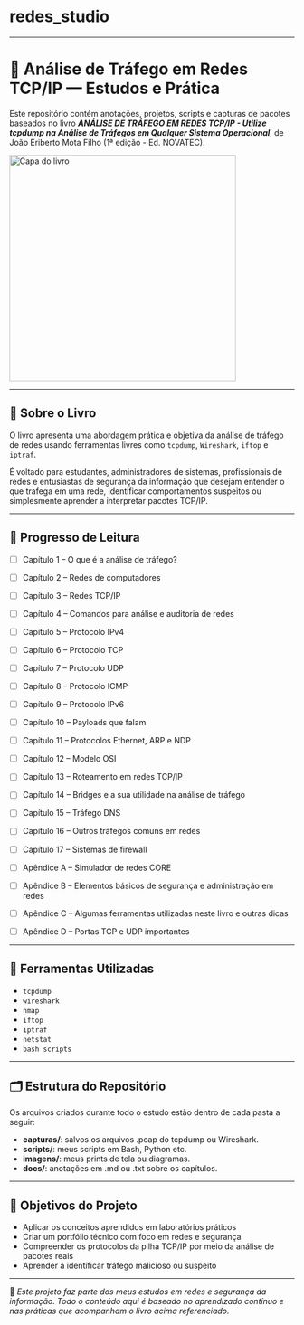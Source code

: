 # redes_studio

---

# 📡 Análise de Tráfego em Redes TCP/IP — Estudos e Prática

Este repositório contém anotações, projetos, scripts e capturas de pacotes baseados no livro **_ANÁLISE DE TRÁFEGO EM REDES TCP/IP - Utilize tcpdump na Análise de Tráfegos em Qualquer Sistema Operacional_**, de João Eriberto Mota Filho (1ª edição - Ed. NOVATEC).

<img src="https://m.media-amazon.com/images/I/81x-nHq0GXL._SL1436_.jpg" alt="Capa do livro" width="400">

---

## 📖 Sobre o Livro

O livro apresenta uma abordagem prática e objetiva da análise de tráfego de redes usando ferramentas livres como `tcpdump`, `Wireshark`, `iftop` e `iptraf`.  

É voltado para estudantes, administradores de sistemas, profissionais de redes e entusiastas de segurança da informação que desejam entender o que trafega em uma rede, identificar comportamentos suspeitos ou simplesmente aprender a interpretar pacotes TCP/IP.

---

## 📘 Progresso de Leitura

- [ ] Capítulo 1 – O que é a análise de tráfego?
- [ ] Capítulo 2 – Redes de computadores
- [ ] Capítulo 3 – Redes TCP/IP
- [ ] Capítulo 4 – Comandos para análise e auditoria de redes
- [ ] Capítulo 5 – Protocolo IPv4
- [ ] Capítulo 6 – Protocolo TCP
- [ ]	Capítulo 7 – Protocolo UDP
- [ ]	Capítulo 8 – Protocolo ICMP
- [ ]	Capítulo 9 – Protocolo IPv6
- [ ]	Capítulo 10 – Payloads que falam
- [ ]	Capítulo 11 – Protocolos Ethernet, ARP e NDP
- [ ]	Capítulo 12 – Modelo OSI
- [ ]	Capítulo 13 – Roteamento em redes TCP/IP
- [ ]	Capítulo 14 – Bridges e a sua utilidade na análise de tráfego
- [ ]	Capítulo 15 – Tráfego DNS
- [ ]	Capítulo 16 – Outros tráfegos comuns em redes
- [ ]	Capítulo 17 – Sistemas de firewall
- [ ]	Apêndice A – Simulador de redes CORE
- [ ]	Apêndice B – Elementos básicos de segurança e administração em redes
- [ ]	Apêndice C – Algumas ferramentas utilizadas neste livro e outras dicas
- [ ]	Apêndice D – Portas TCP e UDP importantes


---

## 🧰 Ferramentas Utilizadas

- `tcpdump`
- `wireshark`
- `nmap`
- `iftop`
- `iptraf`
- `netstat`
- `bash scripts`

---

## 🗂️ Estrutura do Repositório

Os arquivos criados durante todo o estudo estão dentro de cada pasta a seguir:

- **capturas/**: salvos os arquivos .pcap do tcpdump ou Wireshark.
- **scripts/**:  meus scripts em Bash, Python etc.
- **imagens/**: meus prints de tela ou diagramas.
- **docs/**: anotações em .md ou .txt sobre os capítulos.

---

## 🎯 Objetivos do Projeto

- Aplicar os conceitos aprendidos em laboratórios práticos
- Criar um portfólio técnico com foco em redes e segurança
- Compreender os protocolos da pilha TCP/IP por meio da análise de pacotes reais
- Aprender a identificar tráfego malicioso ou suspeito

---

📌 *Este projeto faz parte dos meus estudos em redes e segurança da informação. Todo o conteúdo aqui é baseado no aprendizado contínuo e nas práticas que acompanham o livro acima referenciado.*
